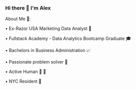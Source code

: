 ### Hi there 👋 I'm Alex 
About Me 🧔:

• Ex-Razor USA Marketing Data Analyst 🛴

• Fullstack Academy - Data Analytics Bootcamp Graduate 🎓

• Bachelors in Business Administration 📈  

• Passionate problem solver 🧠 

• Active Human 🏀 🎸 

• NYC Resident 🗽
